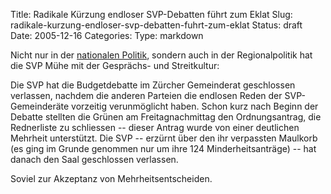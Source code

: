 Title: Radikale Kürzung endloser SVP-Debatten führt zum Eklat
Slug: radikale-kurzung-endloser-svp-debatten-fuhrt-zum-eklat
Status: draft
Date: 2005-12-16
Categories:
Type: markdown

Nicht nur in der [nationalen Politik](http://blog.kuenzler.ch/index.php?/archives/51-SVP-taeubelet-und-uebt-sich-in-Gespraechsverweigerung.html), sondern auch in der Regionalpolitik hat die SVP Mühe mit der Gesprächs- und Streitkultur:

Die SVP hat die Budgetdebatte im Zürcher Gemeinderat geschlossen verlassen, nachdem die anderen Parteien die endlosen Reden der SVP-Gemeinderäte vorzeitig verunmöglicht haben. Schon kurz nach Beginn der Debatte stellten die Grünen am Freitagnachmittag den Ordnungsantrag, die Rednerliste zu schliessen -- dieser Antrag wurde von einer deutlichen Mehrheit unterstützt. Die SVP -- erzürnt über den ihr verpassten Maulkorb (es ging im Grunde genommen nur um ihre 124 Minderheitsanträge) -- hat danach den Saal geschlossen verlassen.

Soviel zur Akzeptanz von Mehrheitsentscheiden.
